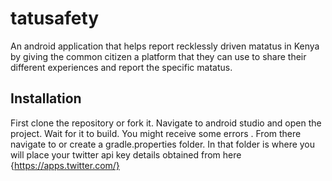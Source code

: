 # tatusafety
An android application that helps report recklessly driven matatus in Kenya by giving the common citizen a platform that they can use to share their different experiences and report the specific matatus.

## Installation
  First clone the repository or fork it.
  Navigate to android studio and open the project.
  Wait for it to build.
  You might receive some errors .
  From there navigate to or create a gradle.properties folder.
  In that folder is where you will place your twitter api key details obtained from here {https://apps.twitter.com/}
